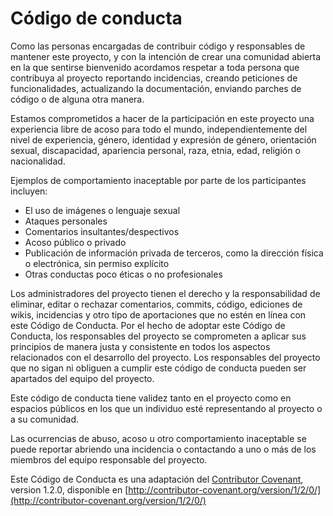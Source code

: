 # Código de conducta

Como las personas encargadas de contribuir código y responsables de mantener este proyecto, y con la intención de crear una comunidad abierta en la que sentirse bienvenido acordamos respetar a toda persona que contribuya al proyecto reportando incidencias, creando peticiones de funcionalidades, actualizando la documentación, enviando parches de código o de alguna otra manera.

Estamos comprometidos a hacer de la participación en este proyecto una experiencia libre de acoso para todo el mundo, independientemente del nivel de experiencia, género, identidad y expresión de género, orientación sexual, discapacidad, apariencia personal, raza, etnia, edad, religión o nacionalidad.

Ejemplos de comportamiento inaceptable por parte de los participantes incluyen:

* El uso de imágenes o lenguaje sexual
* Ataques personales
* Comentarios insultantes/despectivos
* Acoso público o privado
* Publicación de información privada de terceros, como la dirección física o electrónica, sin permiso explícito
* Otras conductas poco éticas o no profesionales

Los administradores del proyecto tienen el derecho y la responsabilidad de eliminar, editar o rechazar comentarios, commits, código, ediciones de wikis, incidencias y otro tipo de aportaciones que no estén en línea con este Código de Conducta. Por el hecho de adoptar este Código de Conducta, los responsables del proyecto se comprometen a aplicar sus principios de manera justa y consistente en todos los aspectos relacionados con el desarrollo del proyecto. Los responsables del proyecto que no sigan ni obliguen a cumplir este código de conducta pueden ser apartados del equipo del proyecto.

Este código de conducta tiene validez tanto en el proyecto como en espacios públicos en los que un individuo esté representando al proyecto o a su comunidad.

Las ocurrencias de abuso, acoso u otro comportamiento inaceptable se puede reportar abriendo una incidencia o contactando a uno o más de los miembros del equipo responsable del proyecto.

Este Código de Conducta es una adaptación del [Contributor Covenant](http://contributor-covenant.org), version 1.2.0, disponible en [http://contributor-covenant.org/version/1/2/0/](http://contributor-covenant.org/version/1/2/0/)
